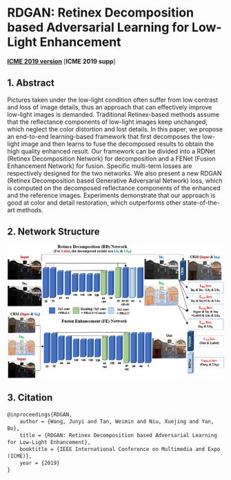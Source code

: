 # RDGAN: Retinex Decomposition based Adversarial Learning for Low-Light Enhancement
[**ICME 2019 version**](https://ieeexplore.ieee.org/abstract/document/8785047)
[**ICME 2019 supp**]

## 1. Abstract
Pictures taken under the low-light condition often suffer from low contrast and loss of image details, thus an approach that can effectively improve low-light images is demanded. Traditional Retinex-based methods assume that the reflectance components of low-light images keep unchanged, which neglect the color distortion and lost details. In this paper, we propose an end-to-end learning-based framework that first decomposes the low-light image and then learns to fuse the decomposed results to obtain the high quality enhanced result. Our framework can be divided into a RDNet (Retinex Decomposition Network) for decomposition and a FENet (Fusion Enhancement Network) for fusion. Specific multi-term losses are respectively designed for the two networks. We also present a new RDGAN (Retinex Decomposition based Generative Adversarial Network) loss, which is computed on the decomposed reflectance components of the enhanced and the reference images. Experiments demonstrate that our approach is good at color and detail restoration, which outperforms other state-of-the-art methods.

## 2. Network Structure
![Image of Network](figs/model.png)

## 3. Citation
```
@inproceedings{RDGAN,
    author = {Wang, Junyi and Tan, Weimin and Niu, Xuejing and Yan, Bo},
    title = {RDGAN: Retinex Decomposition based Adversarial Learning for Low-Light Enhancement},
    booktitle = {IEEE International Conference on Multimedia and Expo (ICME)},
    year = {2019}
}
```
